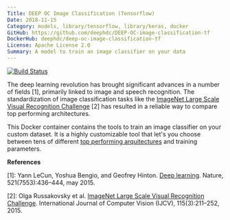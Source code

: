 ```yaml
---
Title: DEEP OC Image Classification (Tensorflow)
Date: 2018-11-15
Category: models, library/tensorflow, library/keras, docker
GitHub: https://github.com/deephdc/DEEP-OC-image-classification-tf
DockerHub: deephdc/deep-oc-image-classification-tf
License: Apache License 2.0
Summary: A model to train an image classifier on your data
---
```


[![Build Status](https://jenkins.indigo-datacloud.eu:8080/buildStatus/icon?job=Pipeline-as-code/DEEP-OC-org/image-classification-tf/master)](https://jenkins.indigo-datacloud.eu:8080/job/Pipeline-as-code/job/DEEP-OC-org/job/image-classification-tf/job/master/)

The deep learning revolution has brought significant advances in a number of
fields [1], primarily linked to image and speech recognition. The
standardization of image classification tasks like the [ImageNet Large Scale
Visual Recognition Challenge](http://www.image-net.org/challenges/LSVRC/) [2]
has resulted in a reliable way to compare top performing architectures.

This Docker container contains the tools to train an image classifier on your custom
dataset. It is a highly customizable tool  that let's you choose between tens of different [top performing
arquitectures](https://github.com/keras-team/keras-applications) and training parameters.


**References**

[1]: Yann LeCun, Yoshua Bengio, and Geofrey Hinton. [Deep learning](https://www.cs.toronto.edu/~hinton/absps/NatureDeepReview.pdf). Nature, 521(7553):436–444, may 2015.

[2]: Olga Russakovsky et al. [ImageNet Large Scale Visual Recognition Challenge](https://arxiv.org/abs/1409.0575). International Journal of Computer Vision (IJCV), 115(3):211–252, 2015.
